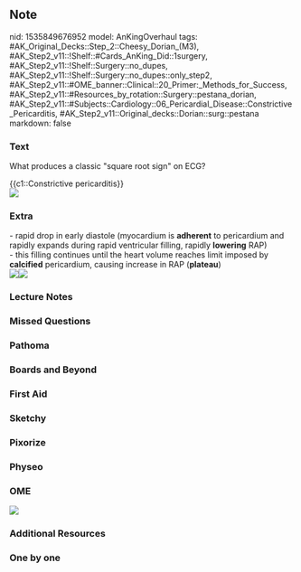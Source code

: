 ## Note
nid: 1535849676952
model: AnKingOverhaul
tags: #AK_Original_Decks::Step_2::Cheesy_Dorian_(M3), #AK_Step2_v11::!Shelf::#Cards_AnKing_Did::1surgery, #AK_Step2_v11::!Shelf::Surgery::no_dupes, #AK_Step2_v11::!Shelf::Surgery::no_dupes::only_step2, #AK_Step2_v11::#OME_banner::Clinical::20_Primer:_Methods_for_Success, #AK_Step2_v11::#Resources_by_rotation::Surgery::pestana_dorian, #AK_Step2_v11::#Subjects::Cardiology::06_Pericardial_Disease::Constrictive_Pericarditis, #AK_Step2_v11::Original_decks::Dorian::surg::pestana
markdown: false

### Text
What produces a classic "square root sign" on ECG?
<div>
  <div>
    {{c1::Constrictive pericarditis}}
  </div>
  <div><img src="quizlet--8w.KnvhmCCN6l7uikGVAg_m.jpg"></div>
</div>

### Extra
<div>
  <div>
    - rapid drop in early diastole (myocardium is <b>adherent</b>
    to pericardium and rapidly expands during rapid ventricular
    filling, rapidly <b>lowering</b> RAP)
  </div>
  <div>
    - this filling continues until the heart volume reaches limit
    imposed by <b>calcified</b> pericardium, causing increase in
    RAP (<b>plateau</b>)
  </div>
</div><img src="paste-3996552968273921.jpg"><img src=
"paste-307309204996097.jpg">

### Lecture Notes


### Missed Questions


### Pathoma


### Boards and Beyond


### First Aid


### Sketchy


### Pixorize


### Physeo


### OME
<div class="ome-widget">
  <a href="https://onlinemeded.org/spa/surgery?ref=anki"><img src=
  "_OME_AnkiFlashcards_Topic_1.png"></a>
</div>

### Additional Resources


### One by one

